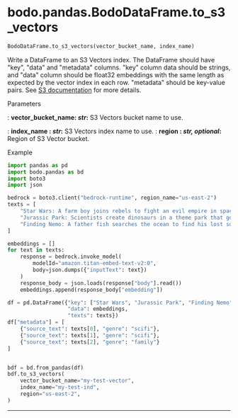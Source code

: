 # bodo.pandas.BodoDataFrame.to\_s3\_vectors
``` py
BodoDataFrame.to_s3_vectors(vector_bucket_name, index_name)
```
Write a DataFrame to an S3 Vectors index.
The DataFrame should have "key", "data" and "metadata" columns.
"key" column data should be strings, and "data" column should be float32
embeddings with the same length as expected by the vector index in each row.
"metadata" should be key-value pairs.
See [S3 documentation](https://docs.aws.amazon.com/AmazonS3/latest/userguide/s3-vectors-getting-started.html) for more details.

<p class="api-header">Parameters</p>

: __vector_bucket_name: *str*:__ S3 Vectors bucket name to use.

: __index_name : *str*:__ S3 Vectors index name to use.
: __region : *str, optional*:__ Region of S3 Vector bucket.

<p class="api-header">Example</p>

``` py
import pandas as pd
import bodo.pandas as bd
import boto3
import json

bedrock = boto3.client("bedrock-runtime", region_name="us-east-2")
texts = [
    "Star Wars: A farm boy joins rebels to fight an evil empire in space", 
    "Jurassic Park: Scientists create dinosaurs in a theme park that goes wrong",
    "Finding Nemo: A father fish searches the ocean to find his lost son"
]

embeddings = []
for text in texts:
    response = bedrock.invoke_model(
        modelId="amazon.titan-embed-text-v2:0",
        body=json.dumps({"inputText": text})
    )
    response_body = json.loads(response["body"].read())
    embeddings.append(response_body["embedding"])

df = pd.DataFrame({"key": ["Star Wars", "Jurassic Park", "Finding Nemo"],
                   "data": embeddings,
                   "texts": texts})
df["metadata"] = [
    {"source_text": texts[0], "genre": "scifi"},
    {"source_text": texts[1], "genre": "scifi"},
    {"source_text": texts[2], "genre": "family"}
]


bdf = bd.from_pandas(df)
bdf.to_s3_vectors(
    vector_bucket_name="my-test-vector",
    index_name="my-test-ind",
    region="us-east-2",
)

```

---
